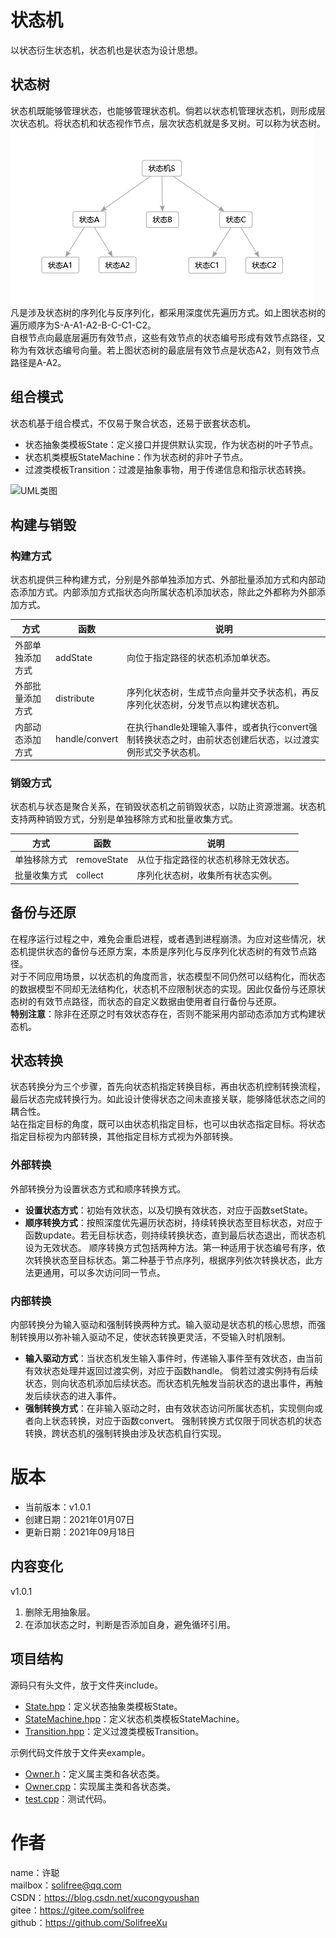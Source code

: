 # 状态机
以状态衍生状态机，状态机也是状态为设计思想。

## 状态树
状态机既能够管理状态，也能够管理状态机。倘若以状态机管理状态机，则形成层次状态机。将状态机和状态视作节点，层次状态机就是多叉树。可以称为状态树。  
![多叉状态树](image/Polystate%20Tree.png)  
凡是涉及状态树的序列化与反序列化，都采用深度优先遍历方式。如上图状态树的遍历顺序为S-A-A1-A2-B-C-C1-C2。  
自根节点向最底层遍历有效节点，这些有效节点的状态编号形成有效节点路径，又称为有效状态编号向量。若上图状态树的最底层有效节点是状态A2，则有效节点路径是A-A2。

## 组合模式
状态机基于组合模式，不仅易于聚合状态，还易于嵌套状态机。
* 状态抽象类模板State：定义接口并提供默认实现，作为状态树的叶子节点。
* 状态机类模板StateMachine：作为状态树的非叶子节点。
* 过渡类模板Transition：过渡是抽象事物，用于传递信息和指示状态转换。

![UML类图](image/UML.png)

## 构建与销毁
### 构建方式
状态机提供三种构建方式，分别是外部单独添加方式、外部批量添加方式和内部动态添加方式。内部添加方式指状态向所属状态机添加状态，除此之外都称为外部添加方式。

方式|函数|说明
-|-|-
外部单独添加方式|addState|向位于指定路径的状态机添加单状态。
外部批量添加方式|distribute|序列化状态树，生成节点向量并交予状态机，再反序列化状态树，分发节点以构建状态机。
内部动态添加方式|handle/convert|在执行handle处理输入事件，或者执行convert强制转换状态之时，由前状态创建后状态，以过渡实例形式交予状态机。

### 销毁方式
状态机与状态是聚合关系，在销毁状态机之前销毁状态，以防止资源泄漏。状态机支持两种销毁方式，分别是单独移除方式和批量收集方式。

方式|函数|说明
-|-|-
单独移除方式|removeState|从位于指定路径的状态机移除无效状态。
批量收集方式|collect|序列化状态树，收集所有状态实例。

## 备份与还原
在程序运行过程之中，难免会重启进程，或者遇到进程崩溃。为应对这些情况，状态机提供状态的备份与还原方案，本质是序列化与反序列化状态树的有效节点路径。  
对于不同应用场景，以状态机的角度而言，状态模型不同仍然可以结构化，而状态的数据模型不同却无法结构化，状态机不应限制状态的实现。因此仅备份与还原状态树的有效节点路径，而状态的自定义数据由使用者自行备份与还原。  
**特别注意**：除非在还原之时有效状态存在，否则不能采用内部动态添加方式构建状态机。

## 状态转换
状态转换分为三个步骤，首先向状态机指定转换目标，再由状态机控制转换流程，最后状态完成转换行为。如此设计使得状态之间未直接关联，能够降低状态之间的耦合性。  
站在指定目标的角度，既可以由状态机指定目标，也可以由状态指定目标。将状态指定目标视为内部转换，其他指定目标方式视为外部转换。

### 外部转换
外部转换分为设置状态方式和顺序转换方式。
* **设置状态方式**：初始有效状态，以及切换有效状态，对应于函数setState。
* **顺序转换方式**：按照深度优先遍历状态树，持续转换状态至目标状态，对应于函数update。若无目标状态，则持续转换状态，直到最后状态退出，而状态机设为无效状态。
  顺序转换方式包括两种方法。第一种适用于状态编号有序，依次转换状态至目标状态。第二种基于节点序列，根据序列依次转换状态，此方法更通用，可以多次访问同一节点。

### 内部转换
内部转换分为输入驱动和强制转换两种方式。输入驱动是状态机的核心思想，而强制转换用以弥补输入驱动不足，使状态转换更灵活，不受输入时机限制。
* **输入驱动方式**：当状态机发生输入事件时，传递输入事件至有效状态，由当前有效状态处理并返回过渡实例，对应于函数handle。
  倘若过渡实例持有后续状态，则向状态机添加后续状态。而状态机先触发当前状态的退出事件，再触发后续状态的进入事件。
* **强制转换方式**：在非输入驱动之时，由有效状态访问所属状态机，实现侧向或者向上状态转换，对应于函数convert。
  强制转换方式仅限于同状态机的状态转换，跨状态机的强制转换由涉及状态机自行实现。

# 版本
* 当前版本：v1.0.1
* 创建日期：2021年01月07日
* 更新日期：2021年09月18日

## 内容变化
v1.0.1
1. 删除无用抽象层。
2. 在添加状态之时，判断是否添加自身，避免循环引用。

## 项目结构
源码只有头文件，放于文件夹include。
* [State.hpp](include/State.hpp)：定义状态抽象类模板State。
* [StateMachine.hpp](include/StateMachine.hpp)：定义状态机类模板StateMachine。
* [Transition.hpp](include/Transition.hpp)：定义过渡类模板Transition。

示例代码文件放于文件夹example。
* [Owner.h](example/Owner.h)：定义属主类和各状态类。
* [Owner.cpp](example/Owner.cpp)：实现属主类和各状态类。
* [test.cpp](example/test.cpp)：测试代码。

# 作者
name：许聪  
mailbox：solifree@qq.com  
CSDN：https://blog.csdn.net/xucongyoushan  
gitee：https://gitee.com/solifree  
github：https://github.com/SolifreeXu
